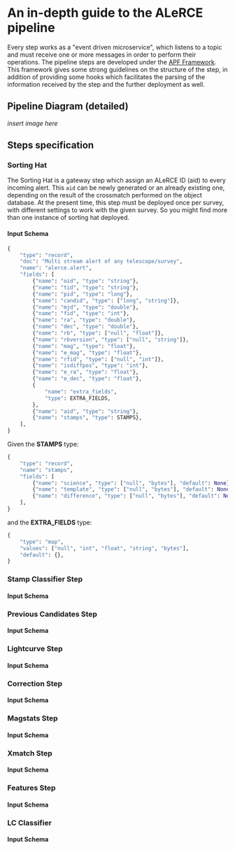 # An in-depth guide to the ALeRCE pipeline

Every step works as a "event driven microservice", which listens to a topic and must receive one or more messages in order to perform their operations. The pipeline steps are developed under the [APF Framework](https://github.com/alercebroker/APF). This framework gives some strong guidelines on the structure of the step, in addition of providing some hooks which facilitates the parsing of the information received by the step and the further deployment as well.  

## Pipeline Diagram (detailed)

*insert image here*

## Steps specification

### Sorting Hat

The Sorting Hat is a gateway step which assign an ALeRCE ID (aid) to every incoming alert. This `aid` can be newly generated or an already existing one, depending on the result of the crossmatch performed on the object database. 
At the present time, this step must be deployed once per survey, with different settings to work with the given survey. So you might find more than one instance of sorting hat deployed.

#### Input Schema

```python
{
    "type": "record",
    "doc": "Multi stream alert of any telescope/survey",
    "name": "alerce.alert",
    "fields": [
        {"name": "oid", "type": "string"},
        {"name": "tid", "type": "string"},
        {"name": "pid", "type": "long"},
        {"name": "candid", "type": ["long", "string"]},
        {"name": "mjd", "type": "double"},
        {"name": "fid", "type": "int"},
        {"name": "ra", "type": "double"},
        {"name": "dec", "type": "double"},
        {"name": "rb", "type": ["null", "float"]},
        {"name": "rbversion", "type": ["null", "string"]},
        {"name": "mag", "type": "float"},
        {"name": "e_mag", "type": "float"},
        {"name": "rfid", "type": ["null", "int"]},
        {"name": "isdiffpos", "type": "int"},
        {"name": "e_ra", "type": "float"},
        {"name": "e_dec", "type": "float"},
        {
            "name": "extra_fields",
            "type": EXTRA_FIELDS,
        },
        {"name": "aid", "type": "string"},
        {"name": "stamps", "type": STAMPS},
    ],
}
```

Given the **STAMPS** type:

```python
{
    "type": "record",
    "name": "stamps",
    "fields": [
        {"name": "science", "type": ["null", "bytes"], "default": None},
        {"name": "template", "type": ["null", "bytes"], "default": None},
        {"name": "difference", "type": ["null", "bytes"], "default": None},
    ],
}
```

and the **EXTRA_FIELDS** type:

```python
{
    "type": "map",
    "values": ["null", "int", "float", "string", "bytes"],
    "default": {},
}
```

### Stamp Classifier Step

#### Input Schema

### Previous Candidates Step

#### Input Schema

### Lightcurve Step 

#### Input Schema

### Correction Step

#### Input Schema

### Magstats Step

#### Input Schema

### Xmatch Step

#### Input Schema

### Features Step

#### Input Schema

### LC Classifier

#### Input Schema